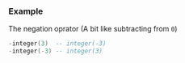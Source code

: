 ### Example

The negation oprator (A bit like subtracting from `0`)

```lua
-integer(3)  -- integer(-3)
-integer(-3) -- integer(3)
```
